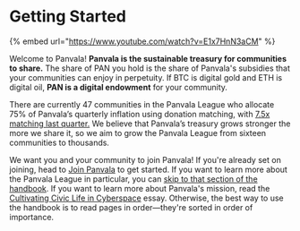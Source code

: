 # Getting Started

{% embed url="https://www.youtube.com/watch?v=E1x7HnN3aCM" %}

Welcome to Panvala! **Panvala is the sustainable treasury for communities to share.** The share of PAN you hold is the share of Panvala's subsidies that your communities can enjoy in perpetuity. If BTC is digital gold and ETH is digital oil, **PAN is a digital endowment** for your community.

There are currently 47 communities in the Panvala League who allocate 75% of Panvala’s quarterly inflation using donation matching, with [7.5x matching last quarter.](https://forum.panvala.com/t/panvala-league-funding-recap-for-batch-nine-december-2020/241) We believe that Panvala’s treasury grows stronger the more we share it, so we aim to grow the Panvala League from sixteen communities to thousands.

We want you and your community to join Panvala! If you're already set on joining, head to [Join Panvala](join-panvala.md) to get started. If you want to learn more about the Panvala League in particular, you can [skip to that section of the handbook](governance/panvala-league/). If you want to learn more about Panvala's mission, read the [Cultivating Civic Life in Cyberspace](essays/cultivating-civic-life-in-cyberspace.md) essay. Otherwise, the best way to use the handbook is to read pages in order—they're sorted in order of importance.

